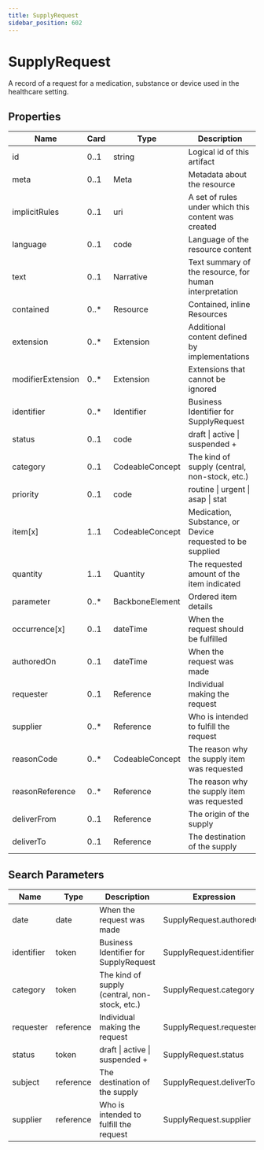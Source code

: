 ```yaml
---
title: SupplyRequest
sidebar_position: 602
---
```


# SupplyRequest

A record of a request for a medication, substance or device used in the healthcare setting.

## Properties

| Name | Card | Type | Description |
| --- | --- | --- | --- |
| id | 0..1 | string | Logical id of this artifact
| meta | 0..1 | Meta | Metadata about the resource
| implicitRules | 0..1 | uri | A set of rules under which this content was created
| language | 0..1 | code | Language of the resource content
| text | 0..1 | Narrative | Text summary of the resource, for human interpretation
| contained | 0..* | Resource | Contained, inline Resources
| extension | 0..* | Extension | Additional content defined by implementations
| modifierExtension | 0..* | Extension | Extensions that cannot be ignored
| identifier | 0..* | Identifier | Business Identifier for SupplyRequest
| status | 0..1 | code | draft \| active \| suspended +
| category | 0..1 | CodeableConcept | The kind of supply (central, non-stock, etc.)
| priority | 0..1 | code | routine \| urgent \| asap \| stat
| item[x] | 1..1 | CodeableConcept | Medication, Substance, or Device requested to be supplied
| quantity | 1..1 | Quantity | The requested amount of the item indicated
| parameter | 0..* | BackboneElement | Ordered item details
| occurrence[x] | 0..1 | dateTime | When the request should be fulfilled
| authoredOn | 0..1 | dateTime | When the request was made
| requester | 0..1 | Reference | Individual making the request
| supplier | 0..* | Reference | Who is intended to fulfill the request
| reasonCode | 0..* | CodeableConcept | The reason why the supply item was requested
| reasonReference | 0..* | Reference | The reason why the supply item was requested
| deliverFrom | 0..1 | Reference | The origin of the supply
| deliverTo | 0..1 | Reference | The destination of the supply

## Search Parameters

| Name | Type | Description | Expression
| --- | --- | --- | --- |
| date | date | When the request was made | SupplyRequest.authoredOn
| identifier | token | Business Identifier for SupplyRequest | SupplyRequest.identifier
| category | token | The kind of supply (central, non-stock, etc.) | SupplyRequest.category
| requester | reference | Individual making the request | SupplyRequest.requester
| status | token | draft \| active \| suspended + | SupplyRequest.status
| subject | reference | The destination of the supply | SupplyRequest.deliverTo
| supplier | reference | Who is intended to fulfill the request | SupplyRequest.supplier

